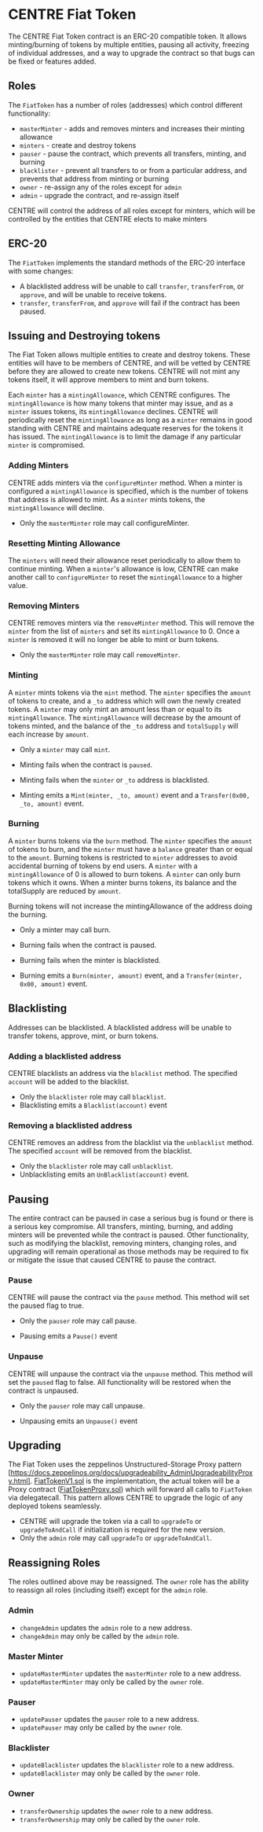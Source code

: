 # CENTRE Fiat Token
The CENTRE Fiat Token contract is an ERC-20 compatible token. 
It allows minting/burning of tokens by multiple entities, pausing all activity, freezing of individual addresses, 
and a way to upgrade the contract so that bugs can be fixed or features added.

## Roles
The `FiatToken` has a number of roles (addresses) which control different functionality:
- `masterMinter` - adds and removes minters and increases their minting allowance
- `minters` - create and destroy tokens
- `pauser` - pause the contract, which prevents all transfers, minting, and burning
- `blacklister` - prevent all transfers to or from a particular address, and prevents that address from minting or burning
- `owner` - re-assign any of the roles except for `admin`
- `admin` - upgrade the contract, and re-assign itself

CENTRE will control the address of all roles except for minters, which will be controlled by the entities that 
CENTRE elects to make minters

## ERC-20
The `FiatToken` implements the standard methods of the ERC-20 interface with some changes: 
 - A blacklisted address will be unable to call `transfer`, `transferFrom`, or `approve`, and will be unable to receive tokens.
 - `transfer`, `transferFrom`, and `approve` will fail if the contract has been paused.


## Issuing and Destroying tokens
The Fiat Token allows multiple entities to create and destroy tokens. 
These entities will have to be members of CENTRE, and will be vetted by CENTRE before they are allowed to create new 
tokens. CENTRE will not mint any tokens itself, it will approve members to mint and burn tokens.

Each `minter` has a `mintingAllowance`, which CENTRE configures. The `mintingAllowance` is how many tokens that minter 
may issue, and as a `minter` issues tokens, its `mintingAllowance` declines. 
CENTRE will periodically reset the `mintingAllowance` as long as a `minter` remains in good standing with CENTRE and maintains 
adequate reserves for the tokens it has issued. The `mintingAllowance` is to limit the damage if any particular
`minter` is compromised.

### Adding Minters
CENTRE adds minters via the `configureMinter` method. When a minter is configured a `mintingAllowance` is specified, 
which is the number of tokens that address is allowed to mint. As a `minter` mints tokens, the `mintingAllowance` will decline.

- Only the `masterMinter` role may call configureMinter.

### Resetting Minting Allowance
The `minters` will need their allowance reset periodically to allow them to continue 
minting. When a `minter`'s allowance is low, CENTRE can make another call to `configureMinter` to reset the 
`mintingAllowance` to a higher value.

### Removing Minters
CENTRE removes minters via the `removeMinter` method. This will remove the `minter` from the list of `minters` and set 
its `mintingAllowance` to 0. Once a `minter` is removed it will no longer be able to mint or burn tokens.

 - Only the `masterMinter` role may call `removeMinter`. 

### Minting
A `minter` mints tokens via the `mint` method. The `minter` specifies the `amount` of tokens to create, and a `_to` 
address which will own the newly created tokens. A `minter` may only mint an amount less than or equal to its `mintingAllowance`. 
The `mintingAllowance` will decrease by the amount of tokens minted, and the balance of the `_to` address and `totalSupply` 
will each increase by `amount`.

- Only a `minter` may call `mint`.

- Minting fails when the contract is `paused`.
- Minting fails when the `minter` or `_to` address is blacklisted.
- Minting emits a `Mint(minter, _to, amount)` event and a `Transfer(0x00, _to, amount)` event. 
### Burning
A `minter` burns tokens via the `burn` method. The `minter` specifies the `amount` of tokens to burn, and the `minter` 
must have a `balance` greater than or equal to the `amount`. Burning tokens is restricted to `minter` addresses to 
avoid accidental burning of tokens by end users. A `minter` with a `mintingAllowance` of 0 is allowed to burn tokens. 
A `minter` can only burn tokens which it owns.
When a minter burns tokens, its balance and the totalSupply are reduced by `amount`.

Burning tokens will not increase the mintingAllowance of the address doing the burning.

- Only a minter may call burn.

- Burning fails when the contract is paused.
- Burning fails when the minter is blacklisted. 

- Burning emits a `Burn(minter, amount)` event, and a `Transfer(minter, 0x00, amount)` event.

## Blacklisting
Addresses can be blacklisted. A blacklisted address will be unable to transfer tokens, approve, mint, or burn tokens. 
### Adding a blacklisted address
CENTRE blacklists an address via the `blacklist` method. The specified `account` will be added to the blacklist.

- Only the `blacklister` role may call `blacklist`.
- Blacklisting emits a `Blacklist(account)` event

### Removing a blacklisted address
CENTRE removes an address from the blacklist via the `unblacklist` method. The specified `account` will be removed from the blacklist.

- Only the `blacklister` role may call `unblacklist`.
- Unblacklisting emits an `UnBlacklist(account)` event.

## Pausing
The entire contract can be paused in case a serious bug is found or there is a serious key compromise. 
All transfers, minting, burning, and adding minters will be prevented while the contract is paused. Other functionality, such as modifying
the blacklist, removing minters, changing roles, and upgrading will remain operational as those methods may be
required to fix or mitigate the issue that caused CENTRE to pause the contract.

### Pause
CENTRE will pause the contract via the `pause` method. This method will set the paused flag to true.

- Only the `pauser` role may call pause.

- Pausing emits a `Pause()` event

### Unpause
CENTRE will unpause the contract via the `unpause` method. This method will set the `paused` flag to false. 
All functionality will be restored when the contract is unpaused.

- Only the `pauser` role may call unpause.

- Unpausing emits an `Unpause()` event

## Upgrading
The Fiat Token uses the zeppelinos Unstructured-Storage Proxy pattern [https://docs.zeppelinos.org/docs/upgradeability_AdminUpgradeabilityProxy.html]. [FiatTokenV1.sol](../contracts/FiatTokenV1.sol) is the implementation, the actual token will be a 
 Proxy contract ([FiatTokenProxy.sol](../contracts/FiatTokenProxy.sol)) which will forward all calls to `FiatToken` via 
 delegatecall. This pattern allows CENTRE to upgrade the logic of any deployed tokens seamlessly.

- CENTRE will upgrade the token via a call to `upgradeTo` or `upgradeToAndCall` if initialization is required for the new version.
- Only the `admin` role may call `upgradeTo` or `upgradeToAndCall`. 

## Reassigning Roles
The roles outlined above may be reassigned. 
The `owner` role has the ability to reassign all roles (including itself) except for the `admin` role.

### Admin
- `changeAdmin` updates the `admin` role to a new address.
- `changeAdmin` may only be called by the `admin` role.
### Master Minter
- `updateMasterMinter` updates the `masterMinter` role to a new address.
- `updateMasterMinter` may only be called by the `owner` role.
### Pauser
- `updatePauser` updates the `pauser` role to a new address.
- `updatePauser` may only be called by the `owner` role. 
### Blacklister
- `updateBlacklister` updates the `blacklister` role to a new address.
- `updateBlacklister` may only be called by the `owner` role. 
### Owner
- `transferOwnership` updates the `owner` role to a new address.
- `transferOwnership` may only be called by the `owner` role. 

